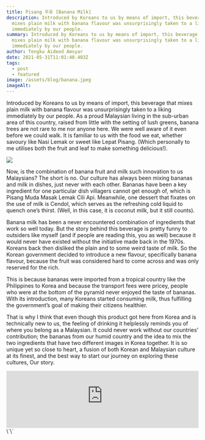 ```yaml
---
title: Pisang 우유 [Banana Milk]
description: Introduced by Koreans to us by means of import, this beverage that
  mixes plain milk with banana flavour was unsurprisingly taken to a liking
  immediately by our people.
summary: Introduced by Koreans to us by means of import, this beverage that
  mixes plain milk with banana flavour was unsurprisingly taken to a liking
  immediately by our people.
author: Tengku Aideed Amsyar
date: 2021-05-31T11:01:40.403Z
tags:
  - post
  - featured
image: /assets/blog/banana.jpeg
imageAlt: ‎
---
```

Introduced by Koreans to us by means of import, this beverage that mixes plain milk with banana flavour was unsurprisingly taken to a liking immediately by our people. As a proud Malaysian living in the sub-urban area of this country, raised from little with the setting of lush greens, banana trees are not rare to me nor anyone here. We were well aware of it even before we could walk. It is familiar to us with the food we eat, whether savoury like Nasi Lemak or sweet like Lepat Pisang. (Which personally to me utilises both the fruit and leaf to make something delicious!).

![](/assets/blog/image-2.jpeg)

Now, is the combination of banana fruit and milk such innovation to us Malaysians? The short is no. Our culture has always been mixing bananas and milk in dishes, just never with each other. Bananas have been a key ingredient for one particular dish villagers cannot get enough of, which is Pisang Muda Masak Lemak Cili Api. Meanwhile, one dessert that fixates on the use of milk is Cendol, which serves as the refreshing cold liquid to quench one’s thirst. (Well, in this case, it is coconut milk, but it still counts).

Banana milk has been a never encountered combination of ingredients that work so well today. But the story behind this beverage is pretty funny to outsiders like myself (and if people are reading this, you as well) because it would never have existed without the initiative made back in the 1970s. Koreans back then disliked the plain and to some weird taste of milk. So the Korean government decided to introduce a new flavour, specifically banana flavour, because the fruit was considered hard to come across and was only reserved for the rich.

This is because bananas were imported from a tropical country like the Philippines to Korea and because the transport fees were pricey, people who were at the bottom of the pyramid never enjoyed the taste of bananas. With its introduction, many Koreans started consuming milk, thus fulfilling the government’s goal of making their citizens healthier.

That is why I think that even though this product got here from Korea and is technically new to us, the feeling of drinking it helplessly reminds you of where you belong as a Malaysian. It could never work without our countries' contribution; the bananas from our humid country and the idea to mix the two ingredients that have two different images in Korea together. It is so unique yet so close to heart, a fusion of both Korean and Malaysian culture at its finest, and the best way to start our journey on exploring these cultures, Our story.

<iframe width="100%" height="auto" src="https://www.youtube-nocookie.com/embed/PGy-AOin4OM" title="YouTube video player" frameborder="0" allow="accelerometer; autoplay; clipboard-write; encrypted-media; gyroscope; picture-in-picture" allowfullscreen></iframe>
\`\`
